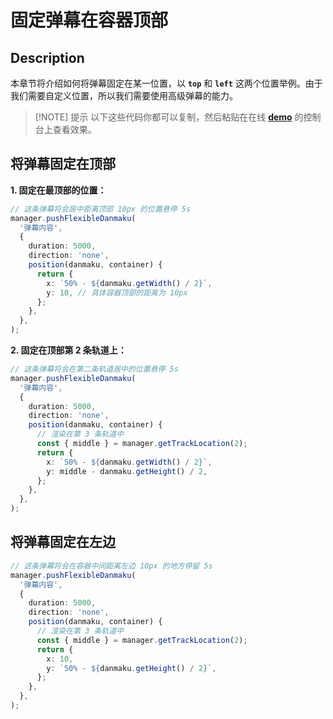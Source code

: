 # 固定弹幕在容器顶部

## Description

本章节将介绍如何将弹幕固定在某一位置，以 **`top`** 和 **`left`** 这两个位置举例。由于我们需要自定义位置，所以我们需要使用高级弹幕的能力。

> [!NOTE] 提示
> 以下这些代码你都可以复制，然后粘贴在在线 [**demo**](https://imtaotao.github.io/danmu/) 的控制台上查看效果。

## 将弹幕固定在顶部

**1. 固定在最顶部的位置：**

```ts {9-10}
// 这条弹幕将会居中距离顶部 10px 的位置悬停 5s
manager.pushFlexibleDanmaku(
  '弹幕内容',
  {
    duration: 5000,
    direction: 'none',
    position(danmaku, container) {
      return {
        x: `50% - ${danmaku.getWidth() / 2}`,
        y: 10, // 具体容器顶部的距离为 10px
      };
    },
  },
);
```

**2. 固定在顶部第 2 条轨道上：**

```ts {11-12}
// 这条弹幕将会在第二条轨道居中的位置悬停 5s
manager.pushFlexibleDanmaku(
  '弹幕内容',
  {
    duration: 5000,
    direction: 'none',
    position(danmaku, container) {
      // 渲染在第 3 条轨道中
      const { middle } = manager.getTrackLocation(2);
      return {
        x: `50% - ${danmaku.getWidth() / 2}`,
        y: middle - danmaku.getHeight() / 2,
      };
    },
  },
);
```

## 将弹幕固定在左边

```ts {9,11-12}
// 这条弹幕将会在容器中间距离左边 10px 的地方停留 5s
manager.pushFlexibleDanmaku(
  '弹幕内容',
  {
    duration: 5000,
    direction: 'none',
    position(danmaku, container) {
      // 渲染在第 3 条轨道中
      const { middle } = manager.getTrackLocation(2);
      return {
        x: 10,
        y: `50% - ${danmaku.getHeight() / 2}`,
      };
    },
  },
);
```
